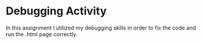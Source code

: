 # Debugging Activity
In this assignment I utilized my debugging skills in order to fix the code and run the .html page correctly.